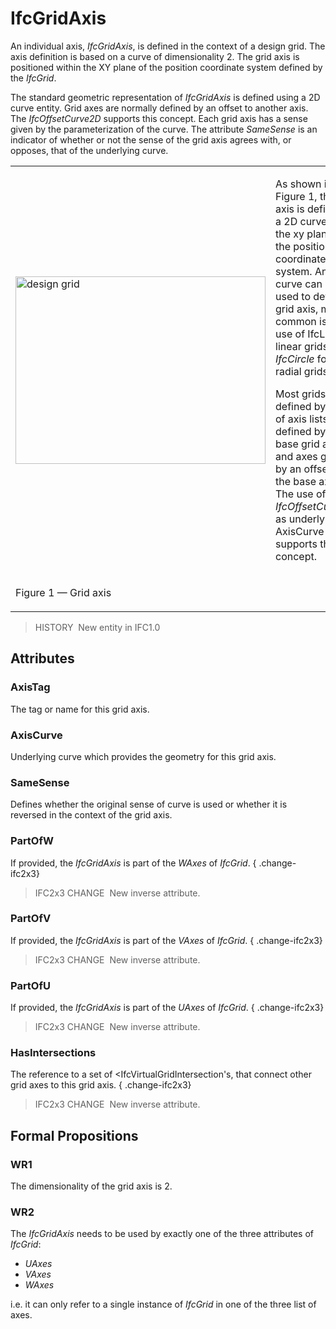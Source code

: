 # IfcGridAxis

An individual axis, _IfcGridAxis_, is defined in the context of a design grid. The axis definition is based on a curve of dimensionality 2. The grid axis is positioned within the XY plane of the position coordinate system defined by the _IfcGrid_.

The standard geometric representation of _IfcGridAxis_ is defined using a 2D curve entity. Grid axes are normally defined by an offset to another axis. The _IfcOffsetCurve2D_ supports this concept. Each grid axis has a sense given by the parameterization of the curve. The attribute _SameSense_ is an indicator of whether or not the sense of the grid axis agrees with, or opposes, that of the underlying curve.

<table cellpadding="2" cellspacing="2">
<tr>
<td><img src="../../../../../../figures/ifcgridaxis-layout1.gif" alt="design grid" border="0" height="300" width="400"></td>
<td style="vertical-align:bottom">
<p class="small">As shown in Figure 1, the grid axis is defined as a 2D curve within
the xy plane of the position coordinate system. Any curve can be
used to define a grid axis, most common is the use of IfcLine for
linear grids and <em>IfcCircle</em> for radial grids.</p>
<p class="small">Most grids are defined by a pair of axis
lists, each defined by a base grid axis and axes given by an
offset to the base axis. The use of <em>IfcOffsetCurve2D</em> as
underlying AxisCurve supports this concept.</p>
</td>
</tr>
<tr><td><p class="figure">Figure 1 &mdash; Grid axis</p></td>
<td>&nbsp;</td>
</tr>
</table>

> HISTORY&nbsp; New entity in IFC1.0

## Attributes

### AxisTag
The tag or name for this grid axis.

### AxisCurve
Underlying curve which provides the geometry for this grid axis.

### SameSense
Defines whether the original sense of curve is used or whether it is reversed in the context of the grid axis.

### PartOfW
If provided, the _IfcGridAxis_ is part of the _WAxes_ of _IfcGrid_.
{ .change-ifc2x3}
> IFC2x3 CHANGE&nbsp; New inverse attribute.

### PartOfV
If provided, the _IfcGridAxis_ is part of the _VAxes_ of _IfcGrid_.
{ .change-ifc2x3}
> IFC2x3 CHANGE&nbsp; New inverse attribute.

### PartOfU
If provided, the _IfcGridAxis_ is part of the _UAxes_ of _IfcGrid_.
{ .change-ifc2x3}
> IFC2x3 CHANGE&nbsp; New inverse attribute.

### HasIntersections
The reference to a set of <IfcVirtualGridIntersection's, that connect other grid axes to this grid axis.
{ .change-ifc2x3}
> IFC2x3 CHANGE&nbsp; New inverse attribute.

## Formal Propositions

### WR1
The dimensionality of the grid axis is 2.

### WR2
The _IfcGridAxis_ needs to be used by exactly one of the three attributes of _IfcGrid_:
* _UAxes_
* _VAxes_
* _WAxes_


i.e. it can only refer to a single instance of _IfcGrid_ in one of the three list of axes.
